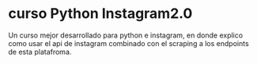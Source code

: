 # curso Python Instagram2.0
Un curso mejor desarrollado para python e instagram, en donde explico como usar el api de instagram combinado con el scraping a los endpoints de esta platafroma.
